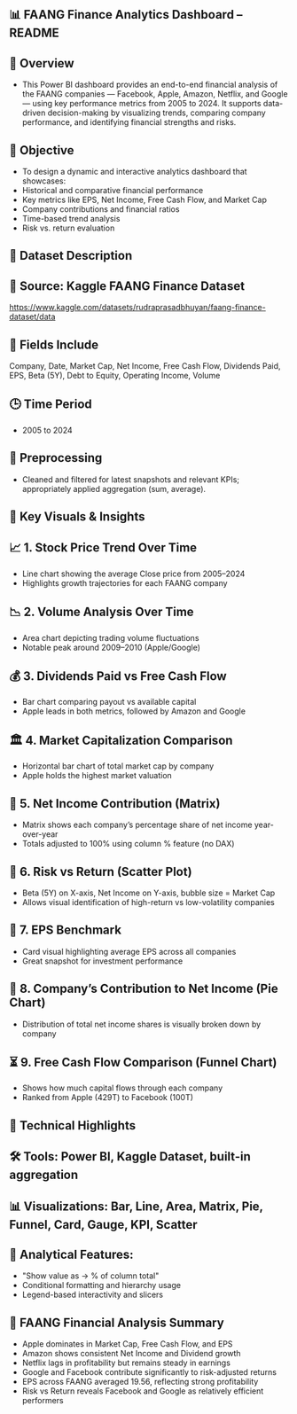 ## 📊 FAANG Finance Analytics Dashboard – README

## 📌 Overview
- This Power BI dashboard provides an end-to-end financial analysis of the FAANG companies — Facebook, Apple, Amazon, Netflix, and Google — using key performance metrics from 2005 to 2024. It supports data-driven decision-making by visualizing trends, comparing company performance, and identifying financial strengths and risks.

## 🎯 Objective
- To design a dynamic and interactive analytics dashboard that showcases:
- Historical and comparative financial performance
- Key metrics like EPS, Net Income, Free Cash Flow, and Market Cap
- Company contributions and financial ratios
- Time-based trend analysis
- Risk vs. return evaluation

## 🧾 Dataset Description

## 📁 Source: Kaggle FAANG Finance Dataset 
https://www.kaggle.com/datasets/rudraprasadbhuyan/faang-finance-dataset/data

## 🔢 Fields Include

Company, Date, Market Cap, Net Income, Free Cash Flow, Dividends Paid, EPS, Beta (5Y), Debt to Equity, Operating Income, Volume

## 🕒 Time Period
- 2005 to 2024

## 🧹 Preprocessing
- Cleaned and filtered for latest snapshots and relevant KPIs; appropriately applied aggregation (sum, average).

## 📌 Key Visuals & Insights
## 📈 1. Stock Price Trend Over Time
- Line chart showing the average Close price from 2005–2024
- Highlights growth trajectories for each FAANG company

## 📉 2. Volume Analysis Over Time
- Area chart depicting trading volume fluctuations
- Notable peak around 2009–2010 (Apple/Google)

## 💰 3. Dividends Paid vs Free Cash Flow
- Bar chart comparing payout vs available capital
- Apple leads in both metrics, followed by Amazon and Google

## 🏛️ 4. Market Capitalization Comparison
- Horizontal bar chart of total market cap by company
- Apple holds the highest market valuation

## 🧮 5. Net Income Contribution (Matrix)
- Matrix shows each company’s percentage share of net income year-over-year
- Totals adjusted to 100% using column % feature (no DAX)

## 🧭 6. Risk vs Return (Scatter Plot)
- Beta (5Y) on X-axis, Net Income on Y-axis, bubble size = Market Cap
- Allows visual identification of high-return vs low-volatility companies

## 🧠 7. EPS Benchmark
- Card visual highlighting average EPS across all companies
- Great snapshot for investment performance

## 🍰 8. Company’s Contribution to Net Income (Pie Chart)
- Distribution of total net income shares is visually broken down by company

## ⏳ 9. Free Cash Flow Comparison (Funnel Chart)
- Shows how much capital flows through each company
- Ranked from Apple (429T) to Facebook (100T)

## 📌 Technical Highlights
## 🛠 Tools: Power BI, Kaggle Dataset, built-in aggregation

## 📊 Visualizations: Bar, Line, Area, Matrix, Pie, Funnel, Card, Gauge, KPI, Scatter

## 🧠 Analytical Features:

- "Show value as → % of column total"
- Conditional formatting and hierarchy usage
- Legend-based interactivity and slicers

## 🧪 FAANG Financial Analysis Summary
- Apple dominates in Market Cap, Free Cash Flow, and EPS
- Amazon shows consistent Net Income and Dividend growth
- Netflix lags in profitability but remains steady in earnings
- Google and Facebook contribute significantly to risk-adjusted returns
- EPS across FAANG averaged 19.56, reflecting strong profitability
- Risk vs Return reveals Facebook and Google as relatively efficient performers
